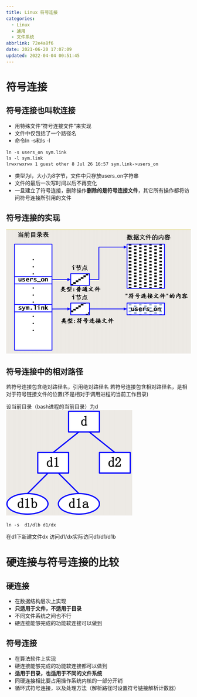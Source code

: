 ```yaml
---
title: Linux 符号连接
categories: 
  - Linux
  - 通用
  - 文件系统
abbrlink: 72e4a8f6
date: 2021-06-20 17:07:09
updated: 2022-04-04 00:51:45
---
```

# 符号连接
## 符号连接也叫软连接
- 用特殊文件“符号连接文件”来实现
- 文件中仅包括了一个路径名
- 命令ln -s和ls -l

```
ln -s users_on sym.link
ls -l sym.link
lrwxrwxrwx 1 guest other 8 Jul 26 16:57 sym.link->users_on
```
- 类型为l，大小为8字节，文件中只存放users_on字符串
- 文件的最后一次写时间以后不再变化
- 一旦建立了符号连接，删除操作**删除的是符号连接文件**，其它所有操作都将访问符号连接所引用的文件

## 符号连接的实现
![](https://raw.githubusercontent.com/lanlan2017/images/master/Blog/programming/LinuxGeneral/FileSystem/LinuxFileSystemStorageStructure/5.png)

## 符号连接中的相对路径
若符号连接包含绝对路径名，引用绝对路径名
若符号连接包含相对路径名，是相对于符号链接文件的位置(不是相对于调用进程的当前工作目录)

设当前目录（bash进程的当前目录）为d
![](https://raw.githubusercontent.com/lanlan2017/images/master/Blog/programming/LinuxGeneral/FileSystem/LinuxFileSystemStorageStructure/6.png)

```
ln -s  d1/dlb d1/dx
```
在d1下新建文件dx
访问d1/dx实际访问d1/d1/d1b

# 硬连接与符号连接的比较
## 硬连接
- 在数据结构层次上实现
- **只适用于文件，不适用于目录**
- 不同文件系统之间也不行
- 硬连接能够完成的功能软连接可以做到

## 符号连接
- 在算法软件上实现
- 硬连接能够完成的功能软连接都可以做到
- **适用于目录，也适用于不同的文件系统**
- 同硬连接相比要占用操作系统内核的一部分开销
- 循环式符号连接，以及处理方法（解析路径时设置符号链接解析计数器）
